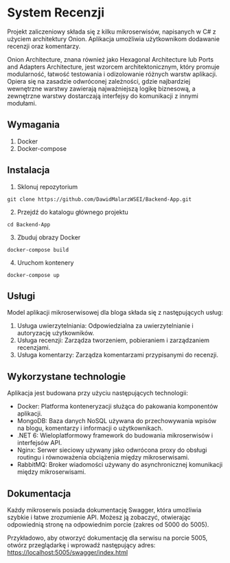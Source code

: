 # System Recenzji

Projekt zaliczeniowy składa się z kilku mikroserwisów, napisanych w C# z użyciem architektury Onion. Aplikacja umożliwia użytkownikom dodawanie recenzji oraz komentarzy.

Onion Architecture, znana również jako Hexagonal Architecture lub Ports and Adapters Architecture, jest wzorcem architektonicznym, który promuje modularność, łatwość testowania i odizolowanie różnych warstw aplikacji. Opiera się na zasadzie odwróconej zależności, gdzie najbardziej wewnętrzne warstwy zawierają najważniejszą logikę biznesową, a zewnętrzne warstwy dostarczają interfejsy do komunikacji z innymi modułami.


## Wymagania

1. Docker
2. Docker-compose

## Instalacja

1. Sklonuj repozytorium
```
git clone https://github.com/DawidMalarzWSEI/Backend-App.git
```
2. Przejdź do katalogu głównego projektu
```
cd Backend-App
```
3. Zbuduj obrazy Docker
```
docker-compose build
```
4. Uruchom kontenery
```
docker-compose up
```

## Usługi

Model aplikacji mikroserwisowej dla bloga składa się z następujących usług:

1. Usługa uwierzytelniania: Odpowiedzialna za uwierzytelnianie i autoryzację użytkowników.
2. Usługa recenzji: Zarządza tworzeniem, pobieraniem i zarządzaniem recenzjami.
3. Usługa komentarzy: Zarządza komentarzami przypisanymi do recenzji.

## Wykorzystane technologie

Aplikacja jest budowana przy użyciu następujących technologii:
- Docker: Platforma konteneryzacji służąca do pakowania komponentów aplikacji.
- MongoDB: Baza danych NoSQL używana do przechowywania wpisów na blogu, komentarzy i informacji o użytkownikach.
- .NET 6: Wieloplatformowy framework do budowania mikroserwisów i interfejsów API.
- Nginx: Serwer sieciowy używany jako odwrócona proxy do obsługi routingu i równoważenia obciążenia między mikroserwisami.
- RabbitMQ: Broker wiadomości używany do asynchronicznej komunikacji między mikroserwisami.

## Dokumentacja

Każdy mikroserwis posiada dokumentację Swagger, która umożliwia szybkie i łatwe zrozumienie API. Możesz ją zobaczyć, otwierając odpowiednią stronę na odpowiednim porcie (zakres od 5000 do 5005).

Przykładowo, aby otworzyć dokumentację dla serwisu na porcie 5005, otwórz przeglądarkę i wprowadź następujący adres: [https://localhost:5005/swagger/index.html](https://localhost:5005/swagger/index.html)
